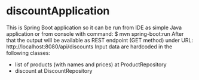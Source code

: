 # discountApplication
This is Spring Boot application so it can be run from IDE as simple Java application or from console with command: 
$ mvn spring-boot:run
After that the output will be available as REST endpoint (GET method) under URL: http://localhost:8080/api/discounts
Input data are hardcoded in the following classes: 
- list of products (with names and prices) at ProductRepository
- discount at DiscountRepository
